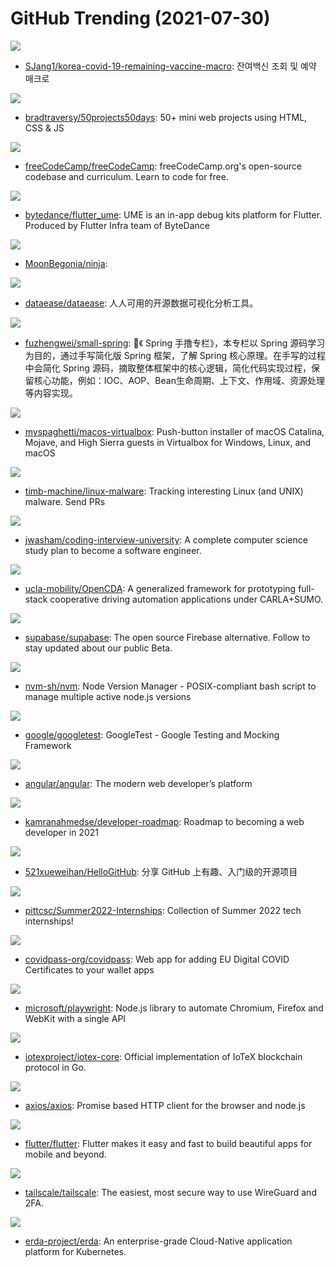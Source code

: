 # GitHub Trending (2021-07-30)

![](https://img.shields.io/badge/Python-New%2077-green?style=flat-square&logo=appveyor)
- [SJang1/korea-covid-19-remaining-vaccine-macro](https://github.com/SJang1/korea-covid-19-remaining-vaccine-macro): 잔여백신 조회 및 예약 매크로

![](https://img.shields.io/badge/CSS-New%20207-green?style=flat-square&logo=appveyor)
- [bradtraversy/50projects50days](https://github.com/bradtraversy/50projects50days): 50+ mini web projects using HTML, CSS & JS

![](https://img.shields.io/badge/JavaScript-New%20227-green?style=flat-square&logo=appveyor)
- [freeCodeCamp/freeCodeCamp](https://github.com/freeCodeCamp/freeCodeCamp): freeCodeCamp.org's open-source codebase and curriculum. Learn to code for free.

![](https://img.shields.io/badge/Dart-New%20223-green?style=flat-square&logo=appveyor)
- [bytedance/flutter_ume](https://github.com/bytedance/flutter_ume): UME is an in-app debug kits platform for Flutter. Produced by Flutter Infra team of ByteDance

![](https://img.shields.io/badge/JavaScript-New%2048-green?style=flat-square&logo=appveyor)
- [MoonBegonia/ninja](https://github.com/MoonBegonia/ninja): 

![](https://img.shields.io/badge/Java-New%2085-green?style=flat-square&logo=appveyor)
- [dataease/dataease](https://github.com/dataease/dataease): 人人可用的开源数据可视化分析工具。

![](https://img.shields.io/badge/Java-New%20240-green?style=flat-square&logo=appveyor)
- [fuzhengwei/small-spring](https://github.com/fuzhengwei/small-spring): 🌱《 Spring 手撸专栏》，本专栏以 Spring 源码学习为目的，通过手写简化版 Spring 框架，了解 Spring 核心原理。在手写的过程中会简化 Spring 源码，摘取整体框架中的核心逻辑，简化代码实现过程，保留核心功能，例如：IOC、AOP、Bean生命周期、上下文、作用域、资源处理等内容实现。

![](https://img.shields.io/badge/Shell-New%20348-green?style=flat-square&logo=appveyor)
- [myspaghetti/macos-virtualbox](https://github.com/myspaghetti/macos-virtualbox): Push-button installer of macOS Catalina, Mojave, and High Sierra guests in Virtualbox for Windows, Linux, and macOS

![](https://img.shields.io/badge/none-New%20242-green?style=flat-square&logo=appveyor)
- [timb-machine/linux-malware](https://github.com/timb-machine/linux-malware): Tracking interesting Linux (and UNIX) malware. Send PRs

![](https://img.shields.io/badge/none-New%20439-green?style=flat-square&logo=appveyor)
- [jwasham/coding-interview-university](https://github.com/jwasham/coding-interview-university): A complete computer science study plan to become a software engineer.

![](https://img.shields.io/badge/Python-New%2046-green?style=flat-square&logo=appveyor)
- [ucla-mobility/OpenCDA](https://github.com/ucla-mobility/OpenCDA): A generalized framework for prototyping full-stack cooperative driving automation applications under CARLA+SUMO.

![](https://img.shields.io/badge/TypeScript-New%20310-green?style=flat-square&logo=appveyor)
- [supabase/supabase](https://github.com/supabase/supabase): The open source Firebase alternative. Follow to stay updated about our public Beta.

![](https://img.shields.io/badge/Shell-New%2085-green?style=flat-square&logo=appveyor)
- [nvm-sh/nvm](https://github.com/nvm-sh/nvm): Node Version Manager - POSIX-compliant bash script to manage multiple active node.js versions

![](https://img.shields.io/badge/C%2B%2B-New%2042-green?style=flat-square&logo=appveyor)
- [google/googletest](https://github.com/google/googletest): GoogleTest - Google Testing and Mocking Framework

![](https://img.shields.io/badge/TypeScript-New%20166-green?style=flat-square&logo=appveyor)
- [angular/angular](https://github.com/angular/angular): The modern web developer’s platform

![](https://img.shields.io/badge/none-New%20150-green?style=flat-square&logo=appveyor)
- [kamranahmedse/developer-roadmap](https://github.com/kamranahmedse/developer-roadmap): Roadmap to becoming a web developer in 2021

![](https://img.shields.io/badge/Python-New%2081-green?style=flat-square&logo=appveyor)
- [521xueweihan/HelloGitHub](https://github.com/521xueweihan/HelloGitHub): 分享 GitHub 上有趣、入门级的开源项目

![](https://img.shields.io/badge/Python-New%20101-green?style=flat-square&logo=appveyor)
- [pittcsc/Summer2022-Internships](https://github.com/pittcsc/Summer2022-Internships): Collection of Summer 2022 tech internships!

![](https://img.shields.io/badge/TypeScript-New%20108-green?style=flat-square&logo=appveyor)
- [covidpass-org/covidpass](https://github.com/covidpass-org/covidpass): Web app for adding EU Digital COVID Certificates to your wallet apps

![](https://img.shields.io/badge/TypeScript-New%20131-green?style=flat-square&logo=appveyor)
- [microsoft/playwright](https://github.com/microsoft/playwright): Node.js library to automate Chromium, Firefox and WebKit with a single API

![](https://img.shields.io/badge/Go-New%20138-green?style=flat-square&logo=appveyor)
- [iotexproject/iotex-core](https://github.com/iotexproject/iotex-core): Official implementation of IoTeX blockchain protocol in Go.

![](https://img.shields.io/badge/JavaScript-New%20111-green?style=flat-square&logo=appveyor)
- [axios/axios](https://github.com/axios/axios): Promise based HTTP client for the browser and node.js

![](https://img.shields.io/badge/Dart-New%20252-green?style=flat-square&logo=appveyor)
- [flutter/flutter](https://github.com/flutter/flutter): Flutter makes it easy and fast to build beautiful apps for mobile and beyond.

![](https://img.shields.io/badge/Go-New%20126-green?style=flat-square&logo=appveyor)
- [tailscale/tailscale](https://github.com/tailscale/tailscale): The easiest, most secure way to use WireGuard and 2FA.

![](https://img.shields.io/badge/Go-New%20139-green?style=flat-square&logo=appveyor)
- [erda-project/erda](https://github.com/erda-project/erda): An enterprise-grade Cloud-Native application platform for Kubernetes.

